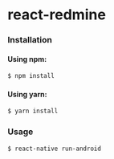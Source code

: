 # react-redmine

### Installation

#### Using npm:
```sh
$ npm install
```

#### Using yarn:

```sh
$ yarn install
```

### Usage

```sh
$ react-native run-android
```
